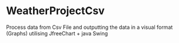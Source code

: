 # WeatherProjectCsv
Process data from Csv File and outputting the data in a visual format (Graphs) utilising JfreeChart + java Swing
